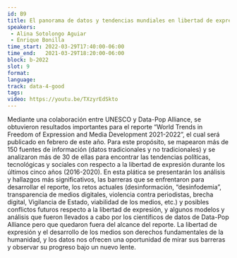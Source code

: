 ```yaml
---
id: B9
title: El panorama de datos y tendencias mundiales en libertad de expresión y desarrollo mediático
speakers:
 - Alina Sotolongo Aguiar
 - Enrique Bonilla
time_start: 2022-03-29T17:40:00-06:00
time_end:   2021-03-29T18:20:00-06:00
block: b-2022
slot: 9
format: 
language: 
track: data-4-good
tags:
video: https://youtu.be/TXzyrEdSkto
---
```


Mediante una colaboración entre UNESCO y Data-Pop Alliance, se obtuvieron resultados importantes para el reporte “World Trends in Freedom of Expression and Media Development 2021-2022”, el cual será publicado en febrero de este año. Para este propósito, se mapearon más de 150 fuentes de información (datos tradicionales y no tradicionales) y se analizaron más de 30 de ellas para encontrar las tendencias políticas, tecnológicas y sociales con respecto a la libertad de expresión durante los últimos cinco años (2016-2020). En esta plática se presentarán los análisis y hallazgos más significativos, las barreras que se enfrentaron para desarrollar el reporte, los retos actuales (desinformación, “desinfodemia”, transparencia de medios digitales, violencia contra periodistas, brecha digital, Vigilancia de Estado, viabilidad de los medios, etc.) y posibles conflictos futuros respecto a la libertad de expresión, y algunos modelos y análisis que fueron llevados a cabo por los científicos de datos de  Data-Pop Alliance pero que quedaron fuera del alcance del reporte.  La libertad de expresión y el desarrollo de los medios son derechos fundamentales de la humanidad, y los datos nos ofrecen una oportunidad de mirar sus barreras y observar su progreso bajo un nuevo lente.

